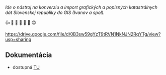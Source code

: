_Ide o nástroj na konverziu a import grafických a popisných katastrálnych dát Slovenskej republiky do GIS (Ivanov a spol)._ 

:+1: :pray: :e-mail: :hear_no_evil: :speak_no_evil: :see_no_evil: :blush:

https://drive.google.com/file/d/0B3sw59gYzT9tRVN1NkNJN2RqYTg/view?usp=sharing

## Dokumentácia

- dostupná [TU](https://github.com/lfurtkevicova/kn-stuff/wiki)



